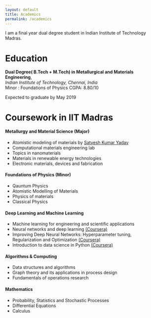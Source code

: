 ```yaml
---
layout: default
title: Academics
permalink: /academics
---
```


I am a final year dual degree student in Indian Institute of Technology Madras.

# Education

**Dual Degree( B.Tech + M.Tech) in Metallurgical and Materials Engineering**,     
*Indian Institute of Technology, Chennai, India*  
Minor : Foundations of Physics
CGPA: 8.80/10

Expected to graduate by May 2019

# Coursework in IIT Madras


#### Metallurgy and Material Science (Major)

- Atomistic modeling of materials by [Satyesh Kumar Yadav](https://mme.iitm.ac.in/satyesh/index.html)
- Computational materials engineering lab
- Topics in nanomaterials
- Materials in renewable energy technologies
- Electronic materials, devices and fabrication

#### Foundations of Physics (Minor)

- Qauntum Physics
- Atomistic Modelling of Materials
- Physics of materials
- Classical Physics

#### Deep Learning and Machine Learning

- Machine learning for engineering and scientific applications
- Neural networks and deep learning [(Coursera)](https://www.coursera.org/account/accomplishments/verify/HV745XB9VTX4)
- Improving Deep Neural Networks: Hyperparameter tuning, Regularization and Optimization [(Coursera)](https://www.coursera.org/account/accomplishments/records/GEAUCE7W937J)
- Introduction to data science in Python [(Coursera)](https://www.coursera.org/account/accomplishments/verify/RJG8TY5SE5JQ)


#### Algorithms & Computing

- Data structures and algorithms
- Graph theory and its applications in process design
- Fundamentals of operations research

#### Mathematics

- Probability, Statistics and Stochastic Processes
- Differential Equations
- Calculus
